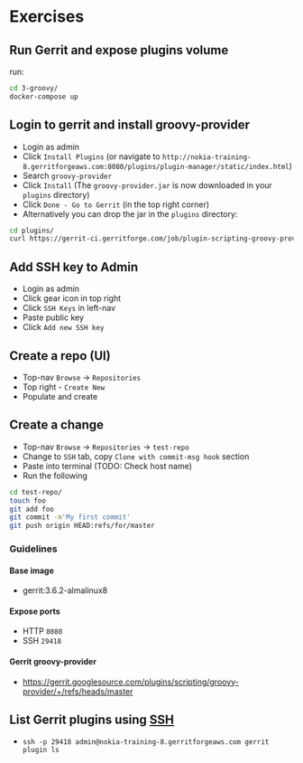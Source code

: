 # Exercises

## Run Gerrit and expose plugins volume

run:
```bash
cd 3-groovy/
docker-compose up
```

## Login to gerrit and install groovy-provider

- Login as admin
- Click `Install Plugins` (or navigate to `http://nokia-training-8.gerritforgeaws.com:8080/plugins/plugin-manager/static/index.html`)
- Search `groovy-provider`
- Click `Install` (The `groovy-provider.jar` is now downloaded in your `plugins` directory)
- Click `Done - Go to Gerrit` (in the top right corner)
- Alternatively you can drop the jar in the `plugins` directory:

```bash
cd plugins/
curl https://gerrit-ci.gerritforge.com/job/plugin-scripting-groovy-provider-bazel-master-stable-3.6/lastSuccessfulBuild/artifact/bazel-bin/plugins/groovy-provider/groovy-provider.jar
```

## Add SSH key to Admin
- Login as admin
- Click gear icon in top right
- Click `SSH Keys` in left-nav
- Paste public key
- Click `Add new SSH key`

## Create a repo (UI)
- Top-nav `Browse` -> `Repositories`
- Top right - `Create New`
- Populate and create

## Create a change
- Top-nav `Browse` -> `Repositories` -> `test-repo`
- Change to `SSH` tab, copy `Clone with commit-msg hook` section
- Paste into terminal (TODO: Check host name)
- Run the following

 ```bash
cd test-repo/
touch foo
git add foo
git commit -m'My first commit'
git push origin HEAD:refs/for/master
```

### Guidelines

#### Base image
- gerrit:3.6.2-almalinux8

#### Expose ports
- HTTP `8080`
- SSH `29418`

#### Gerrit groovy-provider
- https://gerrit.googlesource.com/plugins/scripting/groovy-provider/+/refs/heads/master

## List Gerrit plugins using [SSH](https://gerrit-review.googlesource.com/Documentation/cmd-index.html)
- `ssh -p 29418 admin@nokia-training-8.gerritforgeaws.com gerrit plugin ls`
